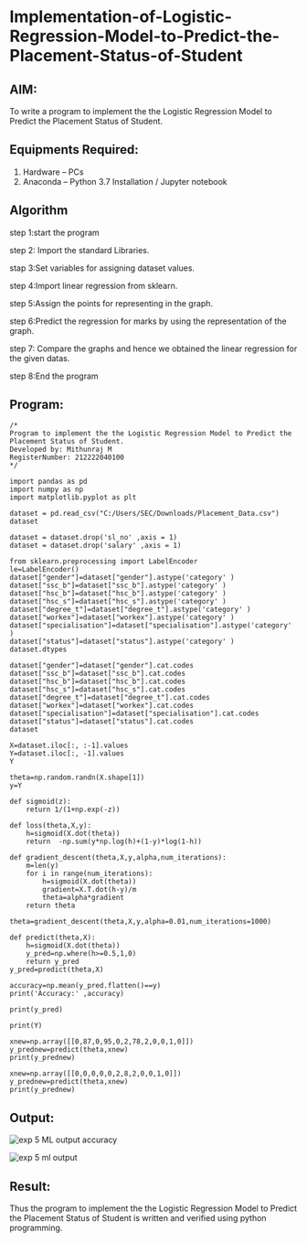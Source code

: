 # Implementation-of-Logistic-Regression-Model-to-Predict-the-Placement-Status-of-Student

## AIM:
To write a program to implement the the Logistic Regression Model to Predict the Placement Status of Student.

## Equipments Required:
1. Hardware – PCs
2. Anaconda – Python 3.7 Installation / Jupyter notebook

## Algorithm
step 1:start the program

step 2: Import the standard Libraries.

stap 3:Set variables for assigning dataset values.

step 4:Import linear regression from sklearn.

step 5:Assign the points for representing in the graph.

step 6:Predict the regression for marks by using the representation of the graph.

step 7: Compare the graphs and hence we obtained the linear regression for the given datas.

step 8:End the program
## Program:
```
/*
Program to implement the the Logistic Regression Model to Predict the Placement Status of Student.
Developed by: Mithunraj M
RegisterNumber: 212222040100 
*/

import pandas as pd
import numpy as np
import matplotlib.pyplot as plt

dataset = pd.read_csv("C:/Users/SEC/Downloads/Placement_Data.csv")
dataset

dataset = dataset.drop('sl_no' ,axis = 1)
dataset = dataset.drop('salary' ,axis = 1)

from sklearn.preprocessing import LabelEncoder
le=LabelEncoder()
dataset["gender"]=dataset["gender"].astype('category' )
dataset["ssc_b"]=dataset["ssc_b"].astype('category' )
dataset["hsc_b"]=dataset["hsc_b"].astype('category' )
dataset["hsc_s"]=dataset["hsc_s"].astype('category' )
dataset["degree_t"]=dataset["degree_t"].astype('category' )
dataset["workex"]=dataset["workex"].astype('category' )
dataset["specialisation"]=dataset["specialisation"].astype('category' )
dataset["status"]=dataset["status"].astype('category' )
dataset.dtypes

dataset["gender"]=dataset["gender"].cat.codes
dataset["ssc_b"]=dataset["ssc_b"].cat.codes
dataset["hsc_b"]=dataset["hsc_b"].cat.codes
dataset["hsc_s"]=dataset["hsc_s"].cat.codes
dataset["degree_t"]=dataset["degree_t"].cat.codes
dataset["workex"]=dataset["workex"].cat.codes
dataset["specialisation"]=dataset["specialisation"].cat.codes
dataset["status"]=dataset["status"].cat.codes
dataset

X=dataset.iloc[:, :-1].values
Y=dataset.iloc[:, -1].values
Y

theta=np.random.randn(X.shape[1])
y=Y

def sigmoid(z):
    return 1/(1+np.exp(-z))

def loss(theta,X,y):
    h=sigmoid(X.dot(theta))
    return  -np.sum(y*np.log(h)+(1-y)*log(1-h))

def gradient_descent(theta,X,y,alpha,num_iterations):
    m=len(y)
    for i in range(num_iterations):
        h=sigmoid(X.dot(theta))
        gradient=X.T.dot(h-y)/m
        theta=alpha*gradient
    return theta

theta=gradient_descent(theta,X,y,alpha=0.01,num_iterations=1000)

def predict(theta,X):
    h=sigmoid(X.dot(theta))
    y_pred=np.where(h>=0.5,1,0)
    return y_pred
y_pred=predict(theta,X)

accuracy=np.mean(y_pred.flatten()==y)
print('Accuracy:' ,accuracy)

print(y_pred)

print(Y)

xnew=np.array([[0,87,0,95,0,2,78,2,0,0,1,0]])
y_prednew=predict(theta,xnew)
print(y_prednew)

xnew=np.array([[0,0,0,0,0,2,8,2,0,0,1,0]])
y_prednew=predict(theta,xnew)
print(y_prednew)
```

## Output:

![exp 5 ML output accuracy](https://github.com/user-attachments/assets/13d7d14d-283e-402f-83d4-eb6d50938282)

![exp 5 ml output](https://github.com/user-attachments/assets/c3177201-193f-4376-9dfe-d603f0dc04b4)




## Result:
Thus the program to implement the the Logistic Regression Model to Predict the Placement Status of Student is written and verified using python programming.
